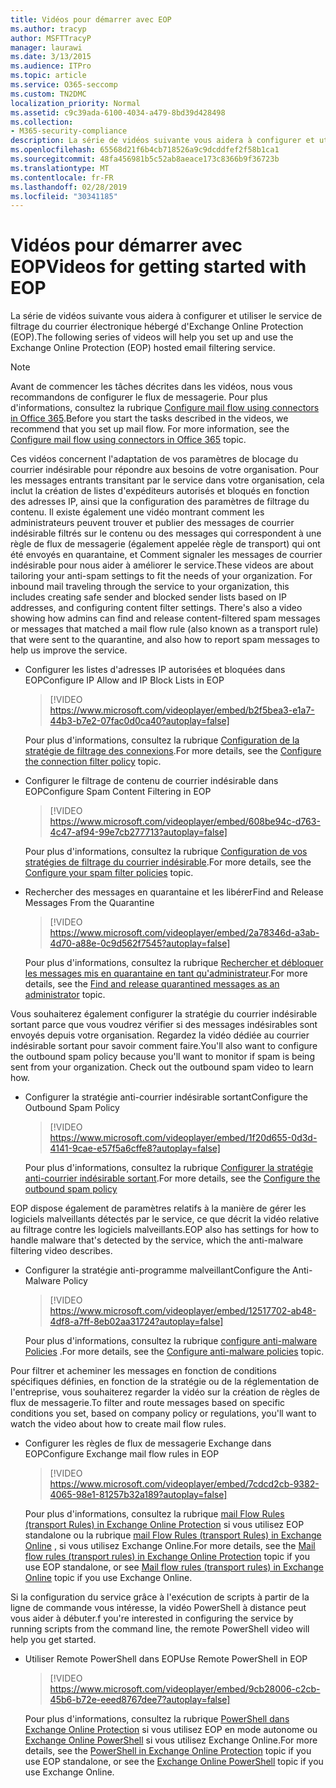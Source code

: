 ```yaml
---
title: Vidéos pour démarrer avec EOP
ms.author: tracyp
author: MSFTTracyP
manager: laurawi
ms.date: 3/13/2015
ms.audience: ITPro
ms.topic: article
ms.service: O365-seccomp
ms.custom: TN2DMC
localization_priority: Normal
ms.assetid: c9c39ada-6100-4034-a479-8bd39d428498
ms.collection:
- M365-security-compliance
description: La série de vidéos suivante vous aidera à configurer et utiliser le service de filtrage du courrier électronique hébergé d'Exchange Online Protection (EOP).
ms.openlocfilehash: 65568d21f6b4cb718526a9c9dcddfef2f58b1ca1
ms.sourcegitcommit: 48fa456981b5c52ab8aeace173c8366b9f36723b
ms.translationtype: MT
ms.contentlocale: fr-FR
ms.lasthandoff: 02/28/2019
ms.locfileid: "30341185"
---
```

# <a name="videos-for-getting-started-with-eop"></a><span data-ttu-id="cdaeb-103">Vidéos pour démarrer avec EOP</span><span class="sxs-lookup"><span data-stu-id="cdaeb-103">Videos for getting started with EOP</span></span>

<span data-ttu-id="cdaeb-104">La série de vidéos suivante vous aidera à configurer et utiliser le service de filtrage du courrier électronique hébergé d'Exchange Online Protection (EOP).</span><span class="sxs-lookup"><span data-stu-id="cdaeb-104">The following series of videos will help you set up and use the Exchange Online Protection (EOP) hosted email filtering service.</span></span>
  
> [!NOTE]
> <span data-ttu-id="cdaeb-p101">Avant de commencer les tâches décrites dans les vidéos, nous vous recommandons de configurer le flux de messagerie. Pour plus d'informations, consultez la rubrique [Configure mail flow using connectors in Office 365](http://technet.microsoft.com/library/854b5a50-4462-4836-a092-37e208d29624.aspx).</span><span class="sxs-lookup"><span data-stu-id="cdaeb-p101">Before you start the tasks described in the videos, we recommend that you set up mail flow. For more information, see the [Configure mail flow using connectors in Office 365](http://technet.microsoft.com/library/854b5a50-4462-4836-a092-37e208d29624.aspx) topic.</span></span> 
  
<span data-ttu-id="cdaeb-p102">Ces vidéos concernent l'adaptation de vos paramètres de blocage du courrier indésirable pour répondre aux besoins de votre organisation. Pour les messages entrants transitant par le service dans votre organisation, cela inclut la création de listes d'expéditeurs autorisés et bloqués en fonction des adresses IP, ainsi que la configuration des paramètres de filtrage du contenu. Il existe également une vidéo montrant comment les administrateurs peuvent trouver et publier des messages de courrier indésirable filtrés sur le contenu ou des messages qui correspondent à une règle de flux de messagerie (également appelée règle de transport) qui ont été envoyés en quarantaine, et Comment signaler les messages de courrier indésirable pour nous aider à améliorer le service.</span><span class="sxs-lookup"><span data-stu-id="cdaeb-p102">These videos are about tailoring your anti-spam settings to fit the needs of your organization. For inbound mail traveling through the service to your organization, this includes creating safe sender and blocked sender lists based on IP addresses, and configuring content filter settings. There's also a video showing how admins can find and release content-filtered spam messages or messages that matched a mail flow rule (also known as a transport rule) that were sent to the quarantine, and also how to report spam messages to help us improve the service.</span></span>
  
- <span data-ttu-id="cdaeb-110">Configurer les listes d'adresses IP autorisées et bloquées dans EOP</span><span class="sxs-lookup"><span data-stu-id="cdaeb-110">Configure IP Allow and IP Block Lists in EOP</span></span>
    > [!VIDEO https://www.microsoft.com/videoplayer/embed/b2f5bea3-e1a7-44b3-b7e2-07fac0d0ca40?autoplay=false]
  
    <span data-ttu-id="cdaeb-111">Pour plus d'informations, consultez la rubrique [Configuration de la stratégie de filtrage des connexions](../configure-the-connection-filter-policy.md).</span><span class="sxs-lookup"><span data-stu-id="cdaeb-111">For more details, see the [Configure the connection filter policy](../configure-the-connection-filter-policy.md) topic.</span></span> 
    
- <span data-ttu-id="cdaeb-112">Configurer le filtrage de contenu de courrier indésirable dans EOP</span><span class="sxs-lookup"><span data-stu-id="cdaeb-112">Configure Spam Content Filtering in EOP</span></span>
    > [!VIDEO https://www.microsoft.com/videoplayer/embed/608be94c-d763-4c47-af94-99e7cb277713?autoplay=false]
  
    <span data-ttu-id="cdaeb-113">Pour plus d'informations, consultez la rubrique [Configuration de vos stratégies de filtrage du courrier indésirable](../configure-your-spam-filter-policies.md).</span><span class="sxs-lookup"><span data-stu-id="cdaeb-113">For more details, see the [Configure your spam filter policies](../configure-your-spam-filter-policies.md) topic.</span></span> 
    
- <span data-ttu-id="cdaeb-114">Rechercher des messages en quarantaine et les libérer</span><span class="sxs-lookup"><span data-stu-id="cdaeb-114">Find and Release Messages From the Quarantine</span></span>
    > [!VIDEO https://www.microsoft.com/videoplayer/embed/2a78346d-a3ab-4d70-a88e-0c9d562f7545?autoplay=false]
  
    <span data-ttu-id="cdaeb-115">Pour plus d'informations, consultez la rubrique [Rechercher et débloquer les messages mis en quarantaine en tant qu'administrateur](../find-and-release-quarantined-messages-as-an-administrator.md).</span><span class="sxs-lookup"><span data-stu-id="cdaeb-115">For more details, see the [Find and release quarantined messages as an administrator](../find-and-release-quarantined-messages-as-an-administrator.md) topic.</span></span> 
    
<span data-ttu-id="cdaeb-p103">Vous souhaiterez également configurer la stratégie du courrier indésirable sortant parce que vous voudrez vérifier si des messages indésirables sont envoyés depuis votre organisation. Regardez la vidéo dédiée au courrier indésirable sortant pour savoir comment faire.</span><span class="sxs-lookup"><span data-stu-id="cdaeb-p103">You'll also want to configure the outbound spam policy because you'll want to monitor if spam is being sent from your organization. Check out the outbound spam video to learn how.</span></span>
  
- <span data-ttu-id="cdaeb-118">Configurer la stratégie anti-courrier indésirable sortant</span><span class="sxs-lookup"><span data-stu-id="cdaeb-118">Configure the Outbound Spam Policy</span></span>
    > [!VIDEO https://www.microsoft.com/videoplayer/embed/1f20d655-0d3d-4141-9cae-e57f5a6cffe8?autoplay=false]
  
    <span data-ttu-id="cdaeb-119">Pour plus d'informations, consultez la rubrique [Configurer la stratégie anti-courrier indésirable sortant](../configure-the-outbound-spam-policy.md).</span><span class="sxs-lookup"><span data-stu-id="cdaeb-119">For more details, see the [Configure the outbound spam policy](../configure-the-outbound-spam-policy.md)</span></span>
    
<span data-ttu-id="cdaeb-120">EOP dispose également de paramètres relatifs à la manière de gérer les logiciels malveillants détectés par le service, ce que décrit la vidéo relative au filtrage contre les logiciels malveillants.</span><span class="sxs-lookup"><span data-stu-id="cdaeb-120">EOP also has settings for how to handle malware that's detected by the service, which the anti-malware filtering video describes.</span></span>
  
- <span data-ttu-id="cdaeb-121">Configurer la stratégie anti-programme malveillant</span><span class="sxs-lookup"><span data-stu-id="cdaeb-121">Configure the Anti-Malware Policy</span></span>
    > [!VIDEO https://www.microsoft.com/videoplayer/embed/12517702-ab48-4df8-a7ff-8eb02aa31724?autoplay=false]
  
    <span data-ttu-id="cdaeb-122">Pour plus d'informations, consultez la rubrique [configure anti-malware Policies](../configure-anti-malware-policies.md) .</span><span class="sxs-lookup"><span data-stu-id="cdaeb-122">For more details, see the [Configure anti-malware policies](../configure-anti-malware-policies.md) topic.</span></span> 
    
<span data-ttu-id="cdaeb-123">Pour filtrer et acheminer les messages en fonction de conditions spécifiques définies, en fonction de la stratégie ou de la réglementation de l'entreprise, vous souhaiterez regarder la vidéo sur la création de règles de flux de messagerie.</span><span class="sxs-lookup"><span data-stu-id="cdaeb-123">To filter and route messages based on specific conditions you set, based on company policy or regulations, you'll want to watch the video about how to create mail flow rules.</span></span>
  
- <span data-ttu-id="cdaeb-124">Configurer les règles de flux de messagerie Exchange dans EOP</span><span class="sxs-lookup"><span data-stu-id="cdaeb-124">Configure Exchange mail flow rules in EOP</span></span>
    > [!VIDEO https://www.microsoft.com/videoplayer/embed/7cdcd2cb-9382-4065-98e1-81257b32a189?autoplay=false]
  
    <span data-ttu-id="cdaeb-125">Pour plus d'informations, consultez la rubrique [mail Flow Rules (transport Rules) in Exchange Online Protection](mail-flow-rules-transport-rules-0.md) si vous utilisez EOP standalone ou la rubrique [mail Flow Rules (transport Rules) in Exchange Online](http://technet.microsoft.com/library/743bd525-0ca2-426d-b76c-b4a052bc8886.aspx) , si vous utilisez Exchange Online.</span><span class="sxs-lookup"><span data-stu-id="cdaeb-125">For more details, see the [Mail flow rules (transport rules) in Exchange Online Protection](mail-flow-rules-transport-rules-0.md) topic if you use EOP standalone, or see [Mail flow rules (transport rules) in Exchange Online](http://technet.microsoft.com/library/743bd525-0ca2-426d-b76c-b4a052bc8886.aspx) topic if you use Exchange Online.</span></span>
    
<span data-ttu-id="cdaeb-126">Si la configuration du service grâce à l'exécution de scripts à partir de la ligne de commande vous intéresse, la vidéo PowerShell à distance peut vous aider à débuter.</span><span class="sxs-lookup"><span data-stu-id="cdaeb-126">f you're interested in configuring the service by running scripts from the command line, the remote PowerShell video will help you get started.</span></span>
  
- <span data-ttu-id="cdaeb-127">Utiliser Remote PowerShell dans EOP</span><span class="sxs-lookup"><span data-stu-id="cdaeb-127">Use Remote PowerShell in EOP</span></span>
    > [!VIDEO https://www.microsoft.com/videoplayer/embed/9cb28006-c2cb-45b6-b72e-eeed8767dee7?autoplay=false]
  
    <span data-ttu-id="cdaeb-128">Pour plus d'informations, consultez la rubrique [PowerShell dans Exchange Online Protection](http://technet.microsoft.com/library/f7918a88-774a-405e-945b-bc2f5ee9f748.aspx) si vous utilisez EOP en mode autonome ou [Exchange Online PowerShell](http://technet.microsoft.com/library/1cb603b0-2961-4afe-b879-b048fe0f64a2.aspx) si vous utilisez Exchange Online.</span><span class="sxs-lookup"><span data-stu-id="cdaeb-128">For more details, see the [PowerShell in Exchange Online Protection](http://technet.microsoft.com/library/f7918a88-774a-405e-945b-bc2f5ee9f748.aspx) topic if you use EOP standalone, or see the [Exchange Online PowerShell](http://technet.microsoft.com/library/1cb603b0-2961-4afe-b879-b048fe0f64a2.aspx) topic if you use Exchange Online.</span></span> 
    

